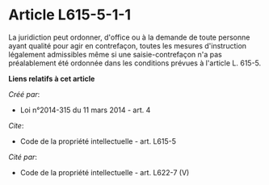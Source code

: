 # Article L615-5-1-1

La juridiction peut ordonner, d'office ou à la demande de toute personne ayant qualité pour agir en contrefaçon, toutes les
mesures d'instruction légalement admissibles même si une saisie-contrefaçon n'a pas préalablement été ordonnée dans les
conditions prévues à l'article L. 615-5.

**Liens relatifs à cet article**

_Créé par_:

  - Loi n°2014-315 du 11 mars 2014 - art. 4

_Cite_:

  - Code de la propriété intellectuelle - art. L615-5

_Cité par_:

  - Code de la propriété intellectuelle - art. L622-7 (V)
